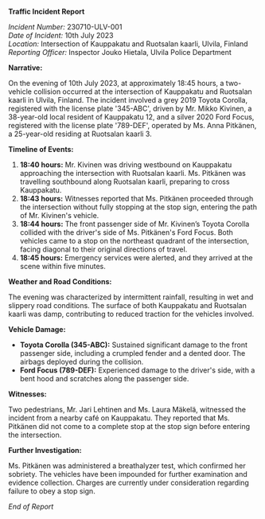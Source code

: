 **Traffic Incident Report**

*Incident Number:* 230710-ULV-001  
*Date of Incident:* 10th July 2023  
*Location:* Intersection of Kauppakatu and Ruotsalan kaarli, Ulvila, Finland  
*Reporting Officer:* Inspector Jouko Hietala, Ulvila Police Department  

**Narrative:**

On the evening of 10th July 2023, at approximately 18:45 hours, a two-vehicle collision occurred at the intersection of Kauppakatu and Ruotsalan kaarli in Ulvila, Finland. The incident involved a grey 2019 Toyota Corolla, registered with the license plate '345-ABC', driven by Mr. Mikko Kivinen, a 38-year-old local resident of Kauppakatu 12, and a silver 2020 Ford Focus, registered with the license plate '789-DEF', operated by Ms. Anna Pitkänen, a 25-year-old residing at Ruotsalan kaarli 3.

**Timeline of Events:**

1. **18:40 hours:** Mr. Kivinen was driving westbound on Kauppakatu approaching the intersection with Ruotsalan kaarli. Ms. Pitkänen was travelling southbound along Ruotsalan kaarli, preparing to cross Kauppakatu.
2. **18:43 hours:** Witnesses reported that Ms. Pitkänen proceeded through the intersection without fully stopping at the stop sign, entering the path of Mr. Kivinen's vehicle.
3. **18:44 hours:** The front passenger side of Mr. Kivinen’s Toyota Corolla collided with the driver's side of Ms. Pitkänen's Ford Focus. Both vehicles came to a stop on the northeast quadrant of the intersection, facing diagonal to their original directions of travel.
4. **18:45 hours:** Emergency services were alerted, and they arrived at the scene within five minutes.

**Weather and Road Conditions:**

The evening was characterized by intermittent rainfall, resulting in wet and slippery road conditions. The surface of both Kauppakatu and Ruotsalan kaarli was damp, contributing to reduced traction for the vehicles involved.

**Vehicle Damage:**

- **Toyota Corolla (345-ABC):** Sustained significant damage to the front passenger side, including a crumpled fender and a dented door. The airbags deployed during the collision.
- **Ford Focus (789-DEF):** Experienced damage to the driver's side, with a bent hood and scratches along the passenger side.

**Witnesses:**

Two pedestrians, Mr. Jari Lehtinen and Ms. Laura Mäkelä, witnessed the incident from a nearby café on Kauppakatu. They reported that Ms. Pitkänen did not come to a complete stop at the stop sign before entering the intersection.

**Further Investigation:**

Ms. Pitkänen was administered a breathalyzer test, which confirmed her sobriety. The vehicles have been impounded for further examination and evidence collection. Charges are currently under consideration regarding failure to obey a stop sign.

*End of Report*